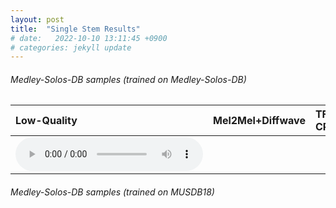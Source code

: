 ```yaml
---
layout: post
title:  "Single Stem Results"
# date:   2022-10-10 13:11:45 +0900
# categories: jekyll update
---
```


###### Medley-Solos-DB samples (trained on Medley-Solos-DB)
<!-- Low-quality, Mel2Mel + Diffwave, TF-CPq(ours), High-Quality -->

<!-- | head1        | head two          | three |
|:-------------|:------------------|:------|
| ok           | good swedish fish | nice  |
| out of stock | good and plenty   | nice  |
| ok           | good `oreos`      | hmm   |
| ok           | good `zoute` drop | yumm  | -->

| Low-Quality | Mel2Mel+Diffwave | TF-CPq(ours) | High-Quality |
|:------------|:-----------------|:-------------|:-------------|
|<audio controls> <source src='{{/assets/audio_samples/solo/noisy.wav}}' type="audio/mpeg"> </audio> | | | |

###### Medley-Solos-DB samples (trained on MUSDB18)

<!-- Low-quality, Mel2Mel + Diffwave, TF-CPq(ours),High-Quality -->
